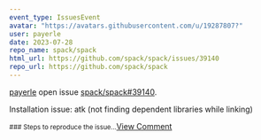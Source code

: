 ```yaml
---
event_type: IssuesEvent
avatar: "https://avatars.githubusercontent.com/u/19287807?"
user: payerle
date: 2023-07-28
repo_name: spack/spack
html_url: https://github.com/spack/spack/issues/39140
repo_url: https://github.com/spack/spack
---
```


<a href='https://github.com/payerle' target='_blank'>payerle</a> open issue <a href='https://github.com/spack/spack/issues/39140' target='_blank'>spack/spack#39140</a>.

<p>Installation issue: atk (not finding dependent libraries while linking)</p><small>### Steps to reproduce the issue...</small><a href='https://github.com/spack/spack/issues/39140' target='_blank'>View Comment</a>